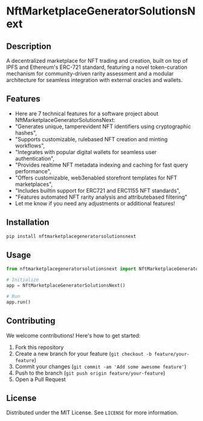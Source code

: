 # NftMarketplaceGeneratorSolutionsNext

## Description

A decentralized marketplace for NFT trading and creation, built on top of IPFS and Ethereum's ERC-721 standard, featuring a novel token-curation mechanism for community-driven rarity assessment and a modular architecture for seamless integration with external oracles and wallets.

## Features

- Here are 7 technical features for a software project about NftMarketplaceGeneratorSolutionsNext:
- "Generates unique, tamperevident NFT identifiers using cryptographic hashes",
- "Supports customizable, rulebased NFT creation and minting workflows",
- "Integrates with popular digital wallets for seamless user authentication",
- "Provides realtime NFT metadata indexing and caching for fast query performance",
- "Offers customizable, web3enabled storefront templates for NFT marketplaces",
- "Includes builtin support for ERC721 and ERC1155 NFT standards",
- "Features automated NFT rarity analysis and attributebased filtering"
- Let me know if you need any adjustments or additional features!
## Installation

```bash
pip install nftmarketplacegeneratorsolutionsnext
```

## Usage

```python
from nftmarketplacegeneratorsolutionsnext import NftMarketplaceGeneratorSolutionsNext

# Initialize
app = NftMarketplaceGeneratorSolutionsNext()

# Run
app.run()
```

## Contributing

We welcome contributions! Here's how to get started:

1. Fork this repository
2. Create a new branch for your feature (`git checkout -b feature/your-feature`)
3. Commit your changes (`git commit -am 'Add some awesome feature'`)
4. Push to the branch (`git push origin feature/your-feature`)
5. Open a Pull Request

## License

Distributed under the MIT License. See `LICENSE` for more information.
